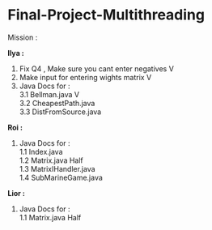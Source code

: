 # Final-Project-Multithreading
 
 
 Mission : <br>
 
 <b >Ilya : </b> <br>
 
1. Fix Q4 , Make sure you cant enter negatives V <br>
2. Make input for entering wights matrix V
3. Java Docs for : <br>
 3.1 Bellman.java V<br>
 3.2 CheapestPath.java <br>
 3.3 DistFromSource.java <br>

 <b >Roi : </b> <br>
1. Java Docs for : <br>
 1.1 Index.java <br>
 1.2 Matrix.java Half <br>
 1.3 MatrixIHandler.java <br>
 1.4 SubMarineGame.java <br>
 
 
 <b >Lior : </b> <br>
1. Java Docs for : <br>
 1.1 Matrix.java Half<br>
